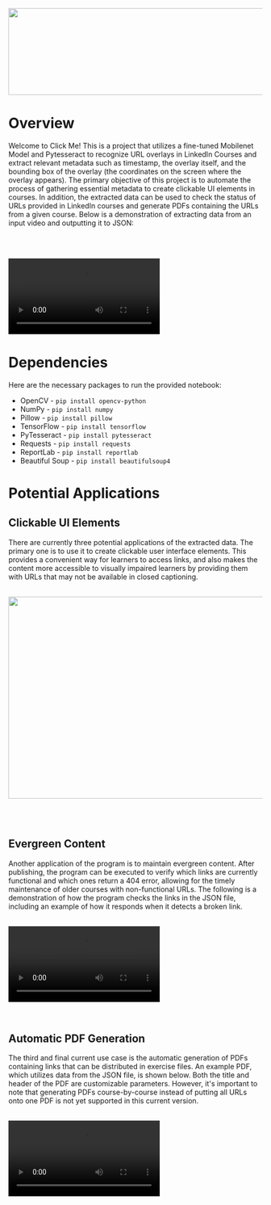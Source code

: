 
<p align="center">
  <img src="https://user-images.githubusercontent.com/90370987/227833445-3f30c4b8-1c90-4ac7-a1ae-113352d2156d.png" width=640.7 height=171.9>
</p>

# Overview

Welcome to Click Me! This is a project that utilizes a fine-tuned Mobilenet Model and Pytesseract to recognize URL overlays in LinkedIn Courses and extract relevant metadata such as timestamp, the overlay itself, and the bounding box of the overlay (the coordinates on the screen where the overlay appears). The primary objective of this project is to automate the process of gathering essential metadata to create clickable UI elements in courses. In addition, the extracted data can be used to check the status of URLs provided in LinkedIn courses and generate PDFs containing the URLs from a given course. Below is a demonstration of extracting data from an input video and outputting it to JSON:

<br/><br/>


<video src="https://user-images.githubusercontent.com/90370987/228164081-2591a1e6-b7c3-4d61-9aaf-c7897e6e228d.mp4">Demo Video 1: Generating JSON status</video>

# Dependencies

Here are the necessary packages to run the provided notebook:
- OpenCV - `pip install opencv-python`
- NumPy - `pip install numpy`
- Pillow - `pip install pillow`
- TensorFlow - `pip install tensorflow`
- PyTesseract - `pip install pytesseract`
- Requests - `pip install requests`
- ReportLab - `pip install reportlab`
- Beautiful Soup - `pip install beautifulsoup4`


# Potential Applications
## Clickable UI Elements
There are currently three potential applications of the extracted data. The primary one is to use it to create clickable user interface elements. This provides a convenient way for learners to access links, and also makes the content more accessible to visually impaired learners by providing them with URLs that may not be available in closed captioning. <br/><br/>
<p align="center">
  
  <img src="https://user-images.githubusercontent.com/90370987/227855933-194c98ba-ec43-4362-9054-5ae4d1bb4c9e.jpg" width=700 height=400>
</p>

<br/><br/>  
## Evergreen Content
Another application of the program is to maintain evergreen content. After publishing, the program can be executed to verify which links are currently functional and which ones return a 404 error, allowing for the timely maintenance of older courses with non-functional URLs. The following is a demonstration of how the program checks the links in the JSON file, including an example of how it responds when it detects a broken link.
<br/><br/>

<video src="https://user-images.githubusercontent.com/90370987/228154234-a2c54630-fa4a-4248-a99a-c70dab1adfe8.mp4">Demo Video 2: Checking link status</video>

<br/>

## Automatic PDF Generation
The third and final current use case is the automatic generation of PDFs containing links that can be distributed in exercise files. An example PDF, which utilizes data from the JSON file, is shown below. Both the title and header of the PDF are customizable parameters. However, it's important to note that generating PDFs course-by-course instead of putting all URLs onto one PDF is not yet supported in this current version.
<br/><br/>
<p align="center">
  
  <video src="https://user-images.githubusercontent.com/90370987/228393482-7f681a53-4c60-417e-9825-7b7fddbb5252.mp4">Demo Video 3: Generating PDF</video>
</p>


